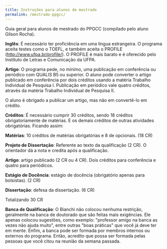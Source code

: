 ```yaml
---
title: Instruções para alunos de mestrado
permalink: /mestrado-ppgcc/
---
```


Guia geral para alunos de mestrado do PPGCC (compilado pelo aluno Gilson Rocha).

**Inglês**: É necessário ter proficiência em uma língua estrangeira. O programa aceita testes como o TOEFL, e também aceita o PROFILE (http://www.ufpa.br/profile/). O PROFILE é mais barato e é oferecido pelo Instituto de Letras e Comunicação da UFPA.

**Artigo**: O programa pede, no mínimo, uma publicação em conferência ou periódico com QUALIS B5 ou superior. O aluno pode converter o artigo publicado em conferência por dois créditos usando a matéria Trabalho Individual de Pesquisa I. Publicação em periódico vale quatro créditos, através da matéria Trabalho Individual de Pesquisa II.

O aluno é obrigado a publicar um artigo, mas não em convertê-lo em crédito.

**Créditos**: É necessário cumprir 30 créditos, sendo 18 créditos obrigatoriamente de matérias. E os demais créditos de outras atividades obrigatórias. Ficando assim:

**Matérias**: 10 créditos de matérias obrigatórias e 8 de opcionais. (18 CR)

**Projeto de Dissertação**: Referente ao texto da qualificação (2 CR). O orientador dá a nota e credita após a qualificação. 

**Artigo**: artigo publicado (2 CR ou 4 CR). Dois créditos para conferência e quatro para periódicos.

**Estágio de Docência**: estágio de docência (obrigatório apenas para bolsistas). (2 CR)

**Dissertação**: defesa da dissertação. (6 CR)

Totalizando 30 CR

**Banca de Qualificação**: O Bianchi não colocou nenhuma restrição, geralmente na banca de doutorado que são feitas mais exigências. Ele apenas colocou sugestões, como exemplo: "professor amigo na banca as vezes não ajuda muito", entre outras "boas práticas" que você já deve ter em mente. Enfim, a banca pode ser formada por membros internos ou externos do programa. Então, acredito que possa ser formada pelas pessoas que você citou na reunião da semana passada.
